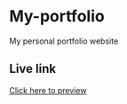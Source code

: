 # My-portfolio
My personal portfolio website

## Live link

[Click here to preview](https://onuohaoluebube.github.io/My-portfolio/)
